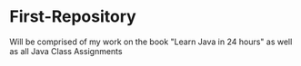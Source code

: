 # First-Repository
Will be comprised of my work on the book "Learn Java in 24 hours" as well as all Java Class Assignments
